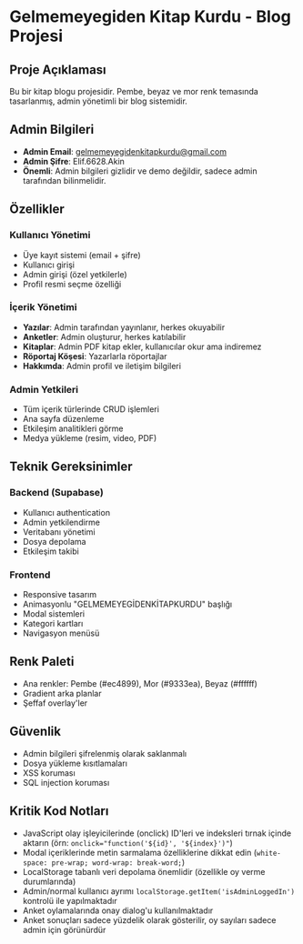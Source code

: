 # Gelmemeyegiden Kitap Kurdu - Blog Projesi

## Proje Açıklaması
Bu bir kitap blogu projesidir. Pembe, beyaz ve mor renk temasında tasarlanmış, admin yönetimli bir blog sistemidir.

## Admin Bilgileri
- **Admin Email**: gelmemeyegidenkitapkurdu@gmail.com  
- **Admin Şifre**: Elif.6628.Akin
- **Önemli**: Admin bilgileri gizlidir ve demo değildir, sadece admin tarafından bilinmelidir.

## Özellikler
### Kullanıcı Yönetimi
- Üye kayıt sistemi (email + şifre)
- Kullanıcı girişi
- Admin girişi (özel yetkilerle)
- Profil resmi seçme özelliği

### İçerik Yönetimi
- **Yazılar**: Admin tarafından yayınlanır, herkes okuyabilir
- **Anketler**: Admin oluşturur, herkes katılabilir
- **Kitaplar**: Admin PDF kitap ekler, kullanıcılar okur ama indiremez
- **Röportaj Köşesi**: Yazarlarla röportajlar
- **Hakkımda**: Admin profil ve iletişim bilgileri

### Admin Yetkileri
- Tüm içerik türlerinde CRUD işlemleri
- Ana sayfa düzenleme
- Etkileşim analitikleri görme
- Medya yükleme (resim, video, PDF)

## Teknik Gereksinimler
### Backend (Supabase)
- Kullanıcı authentication
- Admin yetkilendirme
- Veritabanı yönetimi
- Dosya depolama
- Etkileşim takibi

### Frontend
- Responsive tasarım
- Animasyonlu "GELMEMEYEGİDENKİTAPKURDU" başlığı
- Modal sistemleri
- Kategori kartları
- Navigasyon menüsü

## Renk Paleti
- Ana renkler: Pembe (#ec4899), Mor (#9333ea), Beyaz (#ffffff)
- Gradient arka planlar
- Şeffaf overlay'ler

## Güvenlik
- Admin bilgileri şifrelenmiş olarak saklanmalı
- Dosya yükleme kısıtlamaları
- XSS koruması
- SQL injection koruması

## Kritik Kod Notları
- JavaScript olay işleyicilerinde (onclick) ID'leri ve indeksleri tırnak içinde aktarın (örn: `onclick="function('${id}', '${index}')"`)
- Modal içeriklerinde metin sarmalama özelliklerine dikkat edin (`white-space: pre-wrap; word-wrap: break-word;`)
- LocalStorage tabanlı veri depolama önemlidir (özellikle oy verme durumlarında)
- Admin/normal kullanıcı ayrımı `localStorage.getItem('isAdminLoggedIn')` kontrolü ile yapılmaktadır
- Anket oylamalarında onay dialog'u kullanılmaktadır
- Anket sonuçları sadece yüzdelik olarak gösterilir, oy sayıları sadece admin için görünürdür